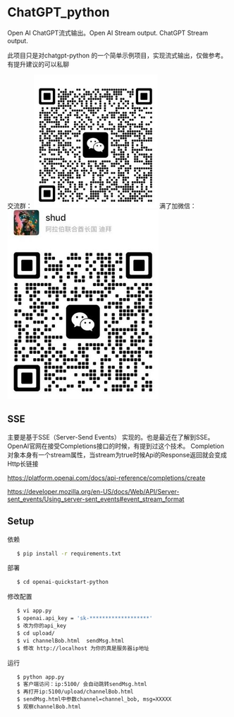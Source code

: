 # ChatGPT_python
Open AI ChatGPT流式输出。Open AI Stream output. ChatGPT Stream output.

此项目只是对chatgpt-python 的一个简单示例项目，实现流式输出，仅做参考。有提升建议的可以私聊

交流群：
![image](https://github.com/shudongW/ChatGPT_python/blob/main/img/chat.png)
满了加微信：
![image](https://github.com/shudongW/ChatGPT_python/blob/main/img/me.png)
## SSE
主要是基于SSE（Server-Send Events） 实现的。也是最近在了解到SSE。
OpenAI官网在接受Completions接口的时候，有提到过这个技术。 Completion对象本身有一个stream属性，当stream为true时候Api的Response返回就会变成Http长链接

https://platform.openai.com/docs/api-reference/completions/create

https://developer.mozilla.org/en-US/docs/Web/API/Server-sent_events/Using_server-sent_events#event_stream_format

## Setup
依赖
```bash
   $ pip install -r requirements.txt
   ```
部署
```bash
   $ cd openai-quickstart-python
   ```
修改配置
```bash
   $ vi app.py
   $ openai.api_key = 'sk-*******************'
   $ 改为你的api_key
   $ cd upload/
   $ vi channelBob.html  sendMsg.html
   $ 修改 http://localhost 为你的真是服务器ip地址
   ```
运行
```bash
   $ python app.py
   $ 客户端访问：ip:5100/ 会自动跳转sendMsg.html
   $ 再打开ip:5100/upload/channelBob.html
   $ sendMsg.html中参数channel=channel_bob, msg=XXXXX
   $ 观察channelBob.html
   ```
